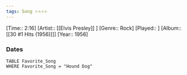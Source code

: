 ```yaml
---
tags: Song ⭐⭐⭐⭐ 
---
```

[Time:: 2:16]
[Artist:: [[Elvis Presley]] ]
[Genre:: Rock]
[Played:: ]
[Album:: [[30 #1 Hits (1956)]]]
[Year:: 1956]
### Dates
````dataview
TABLE Favorite_Song
WHERE Favorite_Song = "Hound Dog"
````